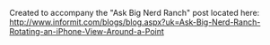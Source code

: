 Created to accompany the "Ask Big Nerd Ranch" post located here: http://www.informit.com/blogs/blog.aspx?uk=Ask-Big-Nerd-Ranch-Rotating-an-iPhone-View-Around-a-Point